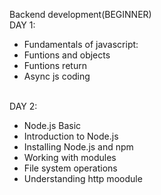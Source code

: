 Backend development(BEGINNER)
<br> DAY 1:

<ul>
<li>Fundamentals of javascript:</li>
<li>Funtions and objects</li>
<li>Funtions return</li>
<li>Async js coding</li>
</ul>

<br> DAY 2:

<ul>
<li>Node.js Basic</li>
<li>Introduction to Node.js</li>
<li>Installing Node.js and npm</li>
<li>Working with modules</li>
<li>File system operations</li>
<li>Understanding http moodule</li>
</ul>

